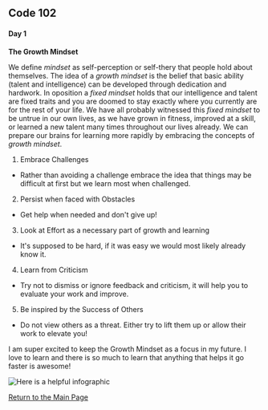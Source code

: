 ## Code 102
#### Day 1

**The Growth Mindset**

We define *mindset* as self-perception or self-thery that people hold about themselves. The idea of a *growth mindset* is the belief that basic ability (talent and intelligence) can be developed through dedication and hardwork. In oposition a *fixed mindset* holds that our intelligence and talent are fixed traits and you are doomed to stay exactly where you currently are for the rest of your life. 
We have all probably witnessed this *fixed mindset* to be untrue in our own lives, as we have grown in fitness, improved at a skill, or learned a new talent many times throughout our lives already. We can prepare our brains for learning more rapidly by embracing the concepts of *growth mindset*.
1. Embrace Challenges
- Rather than avoiding a challenge embrace the idea that things may be difficult at first but we learn most when challenged.
2. Persist when faced with Obstacles
- Get help when needed and don't give up!
3. Look at Effort as a necessary part of growth and learning
- It's supposed to be hard, if it was easy we would most likely already know it.
4. Learn from Criticism
- Try not to dismiss or ignore feedback and criticism, it will help you to evaluate your work and improve.
5. Be inspired by the Success of Others
- Do not view others as a threat. Either try to lift them up or allow their work to elevate you!

I am super excited to keep the Growth Mindset as a focus in my future. I love to learn and there is so much to learn that anything that helps it go faster is awesome!

![Here is a helpful infographic](https://3kllhk1ibq34qk6sp3bhtox1-wpengine.netdna-ssl.com/wp-content/uploads/NewGrowthMindset2.png "Growth Mindset")

[Return to the Main Page](README.md)